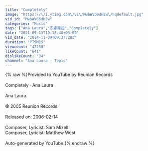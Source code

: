 ```yaml
---
title: "Completely"
image: "https:\/\/i.ytimg.com\/vi\/MwbWVG6dHJw\/hqdefault.jpg"
vid_id: "MwbWVG6dHJw"
categories: "Music"
tags: ["Ana Laura","安娜蘿拉","Completely"]
date: "2021-09-13T19:18:40+03:00"
vid_date: "2014-11-09T00:37:28Z"
duration: "PT5M1S"
viewcount: "42258"
likeCount: "641"
dislikeCount: "34"
channel: "Ana Laura - Topic"
---
```

{% raw %}Provided to YouTube by Reunion Records<br /><br />Completely · Ana Laura<br /><br />Ana Laura<br /><br />℗ 2005 Reunion Records<br /><br />Released on: 2006-02-14<br /><br />Composer, Lyricist: Sam Mizell<br />Composer, Lyricist: Matthew West<br /><br />Auto-generated by YouTube.{% endraw %}
